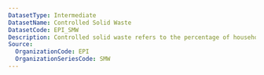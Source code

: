 ```yaml
---
DatasetType: Intermediate
DatasetName: Controlled Solid Waste
DatasetCode: EPI_SMW
Description: Controlled solid waste refers to the percentage of household and commercial waste generated in a country that is collected and treated in a manner that controls environmental risks. This metric counts waste as “controlled” if it is treated through recycling
Source:
  OrganizationCode: EPI
  OrganizationSeriesCode: SMW
---
```

